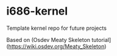 # i686-kernel
Template kernel repo for future projects


Based on (Osdev Meaty Skeleton tutorial](https://wiki.osdev.org/Meaty_Skeleton)